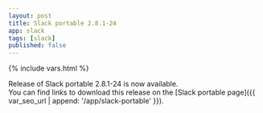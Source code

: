 ```yaml
---
layout: post
title: Slack portable 2.8.1-24
app: slack
tags: [slack]
published: false
---
```

{% include vars.html %}

Release of Slack portable 2.8.1-24 is now available.<br />
You can find links to download this release on the [Slack portable page]({{ var_seo_url | append: '/app/slack-portable' }}).